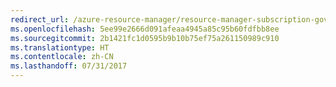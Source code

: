 ```yaml
---
redirect_url: /azure-resource-manager/resource-manager-subscription-governance
ms.openlocfilehash: 5ee99e2666d091afeaa4945a85c95b60fdfbb8ee
ms.sourcegitcommit: 2b1421fc1d0595b9b10b75ef75a261150989c910
ms.translationtype: HT
ms.contentlocale: zh-CN
ms.lasthandoff: 07/31/2017
---
```

